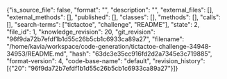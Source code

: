 {"is_source_file": false, "format": "", "description": "", "external_files": [], "external_methods": [], "published": [], "classes": [], "methods": [], "calls": [], "search-terms": ["tictactoe", "challenge", "README"], "state": 2, "file_id": 1, "knowledge_revision": 20, "git_revision": "96f9da72b7efdf1b1d55c26b5cb1c6933ca89a27", "filename": "/home/kavia/workspace/code-generation/tictactoe-challenge-34948-34953/README.md", "hash": "63dc3e35cc916fd2d2a7345e3c719885", "format-version": 4, "code-base-name": "default", "revision_history": [{"20": "96f9da72b7efdf1b1d55c26b5cb1c6933ca89a27"}]}
